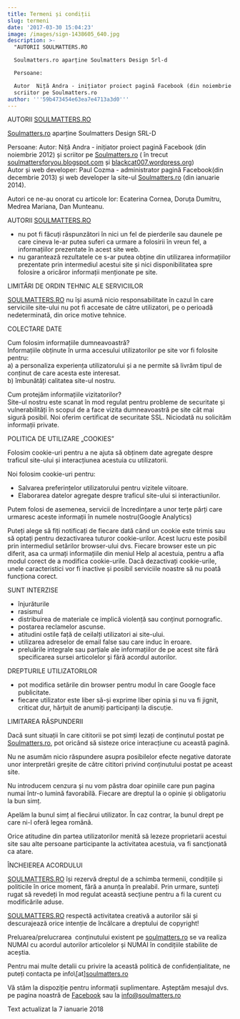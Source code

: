 ```yaml
---
title: Termeni și condiții
slug: termeni
date: '2017-03-30 15:04:23'
image: /images/sign-1438605_640.jpg
description: >-
  "AUTORII SOULMATTERS.RO

  Soulmatters.ro aparține Soulmatters Design Srl-d

  Persoane:

  Autor  Niță Andra - inițiator proiect pagină Facebook (din noiembrie 2012) și
  scriitor pe Soulmatters.ro 
author: '''59b473454e63ea7e4713a3d0'''
---
```

<div class="kg-card-markdown"><p>AUTORII <a href="http://SOULMATTERS.RO">SOULMATTERS.RO</a></p>
<p><a href="http://Soulmatters.ro">Soulmatters.ro</a> aparține Soulmatters Design SRL-D<br>

Persoane:
Autor: Niță Andra - inițiator proiect pagină Facebook (din noiembrie 2012) și scriitor pe <a href="http://Soulmatters.ro">Soulmatters.ro</a> ( în trecut <a href="http://soulmattersforyou.blogspot.com">soulmattersforyou.blogspot.com</a> și <a href="http://blackcat007.wordpress.org">blackcat007.wordpress.org</a>)<br>
Autor și web developer: Paul Cozma - administrator pagină Facebook(din decembrie 2013) și web developer la site-ul <a href="http://Soulmatters.ro">Soulmatters.ro</a> (din ianuarie 2014).</p>
<p>Autori ce ne-au onorat cu articole lor: Ecaterina Cornea, Doruța Dumitru, Medrea Mariana, Dan Munteanu.</p>
<p>AUTORII <a href="http://SOULMATTERS.RO">SOULMATTERS.RO</a></p>
<ul>
<li>nu pot fi făcuți răspunzători în nici un fel de pierderile sau daunele pe care cineva le-ar putea suferi ca urmare a folosirii în vreun fel, a informațiilor prezentate în acest site web.</li>
<li>nu garantează rezultatele ce s-ar putea obține din utilizarea informațiilor prezentate prin intermediul acestui site și nici disponibilitatea spre folosire a oricăror informații menționate pe site.</li>
</ul>
<p>LIMITĂRI DE ORDIN TEHNIC ALE SERVICIILOR</p>
<p><a href="http://SOULMATTERS.RO">SOULMATTERS.RO</a> nu își asumă nicio responsabilitate în cazul în care serviciile site-ului nu pot fi accesate de către utilizatori, pe o perioadă nedeterminată, din orice motive tehnice.</p>
<p>COLECTARE DATE</p>
<p>Cum folosim informațiile dumneavoastră?<br>
Informațiile obținute în urma accesului utilizatorilor pe site vor fi folosite pentru:<br>
a) a personaliza experiența utilizatorului și a ne permite să livrăm tipul de conținut de care acesta este interesat.<br>
b) îmbunătăți calitatea site-ul nostru.</p>
<p>Cum protejăm informațiile vizitatorilor?<br>
Site-ul nostru este scanat în mod regulat pentru probleme de securitate și vulnerabilități în scopul de a face vizita dumneavoastră pe site cât mai sigură posibil. Noi oferim certificat de securitate SSL. Niciodată nu solicităm informații private.</p>
<p>POLITICA DE UTILIZARE „COOKIES”</p>
<p>Folosim cookie-uri pentru a ne ajuta să obținem date agregate despre traficul site-ului și interacțiunea acestuia cu utilizatorii.</p>
<p>Noi folosim cookie-uri pentru:</p>
<ul>
<li>Salvarea preferințelor utilizatorului pentru vizitele viitoare.</li>
<li>Elaborarea datelor agregate despre traficul site-ului si interactiunilor.</li>
</ul>
<p>Putem folosi de asemenea, servicii de încredințare a unor terțe părți care urmaresc aceste informații în numele nostru(Google Analytics)</p>
<p>Puteți alege să fiți notificați de fiecare dată când un cookie este trimis sau să optați pentru dezactivarea tuturor cookie-urilor. Acest lucru este posibil prin intermediul setărilor browser-ului dvs. Fiecare browser este un pic diferit, asa ca urmați informațiile din meniul Help al acestuia, pentru a afla modul corect de a modifica cookie-urile. Dacă dezactivați cookie-urile, unele caracteristici vor fi inactive și posibil serviciile noastre să nu poată funcționa corect.</p>
<p>SUNT INTERZISE</p>
<ul>
<li>înjurăturile</li>
<li>rasismul</li>
<li>distribuirea de materiale ce implică violență sau conținut pornografic.</li>
<li>postarea reclamelor ascunse.</li>
<li>atitudini ostile față de ceilalți utilizatori ai site-ului.</li>
<li>utilizarea adreselor de email false sau care induc în eroare.</li>
<li>preluările integrale sau parțiale ale informațiilor de pe acest site fără specificarea sursei articolelor și fără acordul autorilor.</li>
</ul>
<p>DREPTURILE UTILIZATORILOR</p>
<ul>
<li>pot modifica setările din browser pentru modul în care Google face publicitate.</li>
<li>fiecare utilizator este liber să-și exprime liber opinia și nu va fi jignit, criticat dur, hărțuit de anumiți participanți la discuție.</li>
</ul>
<p>LIMITAREA RĂSPUNDERII</p>
<p>Dacă sunt situații în care cititorii se pot simți lezați de conținutul postat pe <a href="http://Soulmatters.ro">Soulmatters.ro</a>, pot oricând să sisteze orice interacțiune cu această pagină.</p>
<p>Nu ne asumăm nicio răspundere asupra posibilelor efecte negative datorate unor interpretări greșite de către cititori privind conținutului postat pe aceast site.</p>
<p>Nu introducem cenzura și nu vom păstra doar opiniile care pun pagina numai într-o lumină favorabilă. Fiecare are dreptul la o opinie și obligatoriu la bun simț.</p>
<p>Apelăm la bunul simț al fiecărui utilizator. În caz contrar, la bunul drept pe care ni-l oferă legea română.</p>
<p>Orice atitudine din partea utilizatorilor menită să lezeze proprietarii acestui site sau alte persoane participante la activitatea acestuia, va fi sancţionată ca atare.</p>
<p>ÎNCHEIEREA ACORDULUI</p>
<p><a href="http://SOULMATTERS.RO">SOULMATTERS.RO</a> își rezervă dreptul de a schimba termenii, condițiile și politicile în orice moment, fără a anunța în prealabil. Prin urmare, sunteți rugat să revedeți în mod regulat această secțiune pentru a fi la curent cu modificările aduse.</p>
<p><a href="http://SOULMATTERS.RO">SOULMATTERS.RO</a> respectă activitatea creativă a autorilor săi și descurajează orice intenție de încălcare a dreptului de copyright!</p>
<p>Preluarea/prelucrarea  conținutului existent pe <a href="http://soulmatters.ro">soulmatters.ro</a> se va realiza NUMAI cu acordul autorilor articolelor și NUMAI în condițiile stabilite de aceștia.</p>
<p>Pentru mai multe detalii cu privire la această politică de confidențialitate, ne puteți contacta pe info\[at]<a href="http://soulmatters.ro">soulmatters.ro</a></p>
<p>Vă stăm la dispoziție pentru informații suplimentare. Așteptăm mesajul dvs. pe pagina noastră de <a href="https://www.facebook.com/soul.matters.get.answers/">Facebook</a> sau la <a href="mailto:info@soulmatters.ro">info@soulmatters.ro</a></p>
<p>Text actualizat la 7 ianuarie 2018</p>
</div>
